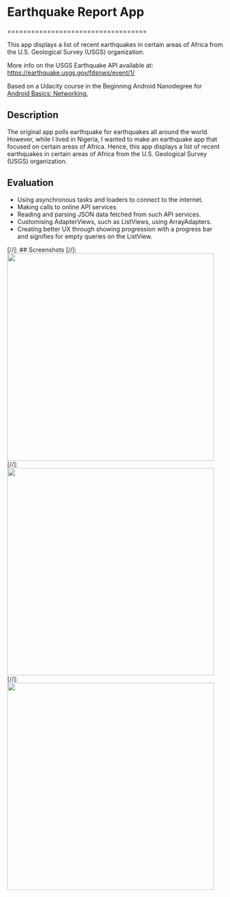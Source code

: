 # Earthquake Report App
===================================

This app displays a list of recent earthquakes in certain areas of Africa from the U.S. Geological Survey (USGS) organization.

More info on the USGS Earthquake API available at:
https://earthquake.usgs.gov/fdsnws/event/1/

Based on a Udacity course in the Beginning Android Nanodegree for [Android Basics: Networking.](https://classroom.udacity.com/courses/ud843)

## Description 
The original app polls earthquake for earthquakes all around the world. However, while I lived in Nigeria, I wanted to make an earthquake app  that focused on certain areas of 
Africa. Hence, this app displays a list of recent earthquakes in certain areas of Africa from the U.S. Geological Survey (USGS) organization.

## Evaluation
+ Using asynchronous tasks and loaders to connect to the internet.
+ Making calls to online API services
+ Reading and parsing JSON data fetched from such API services.
+ Customising AdapterViews, such as ListViews, using ArrayAdapters.
+ Creating better UX through showing progression with a progress bar and signifies for empty queries on the ListView.

[//]: ## Screenshots 
[//]: <img src="https://github.com/mohammed2571994/quake-report-app/blob/master/screenshots/normal.png" width="480" hieght="854">
[//]: <img src="https://github.com/mohammed2571994/quake-report-app/blob/master/screenshots/loading.png" width="480" hieght="854">
[//]: <img src="https://github.com/mohammed2571994/quake-report-app/blob/master/screenshots/no_internet.png" width="480" hieght="854">
